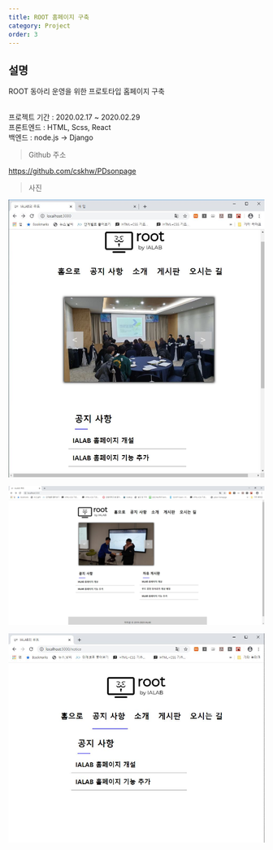 ```yaml
---
title: ROOT 홈페이지 구축
category: Project
order: 3
---
```


## 설명

ROOT 동아리 운영을 위한 프로토타입 홈페이지 구축<br><br>

프로젝트 기간 : 2020.02.17 ~ 2020.02.29<br>
프론트엔드 : HTML, Scss, React<br>
백엔드 : node.js -> Django<br>


> Github 주소

<a href="https://github.com/cskhw/PDsonpage">https://github.com/cskhw/PDsonpage<a>
<br>

>사진

<img src="/images/project/pdson/1.jpg" alt="p"><br>

<img src="/images/project/pdson/2.jpg" alt="pdson2"><br>

<img src="/images/project/pdson/3.jpg" alt="pdson3"><br>
